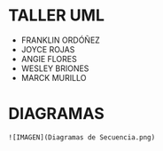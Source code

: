# TALLER UML

- FRANKLIN ORDÓÑEZ
- JOYCE ROJAS
- ANGIE FLORES
- WESLEY BRIONES
- MARCK MURILLO

# DIAGRAMAS
	![IMAGEN](Diagramas de Secuencia.png)


